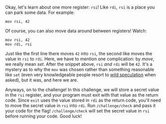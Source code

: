 Okay, let's learn about one more register: `rsi`!
Like `rdi`, `rsi` is a place you can park some data.
For example:

```assembly
mov rsi, 42
```

Of course, you can also move data around between registers!
Watch:

```assembly
mov rsi, 42
mov rdi, rsi
```

Just like the first line there moves `42` into `rsi`, the second like moves the value in `rsi` to `rdi`.
Here, we have to mention one complication: by _move_, we really mean _set_.
After the snippet above, `rsi` _and_ `rdi` will be `42`.
It's a mystery as to why the `mov` was chosen rather than something reasonable like `set` (even very knowledgeable people resort to [wild speculation](https://retrocomputing.stackexchange.com/questions/12968/why-is-the-processor-instruction-called-move-not-copy) when asked), but it was, and here we are.

Anyways, on to the challenge!
In this challenge, we will store a secret value in the `rsi` register, and your program must exit with that value as the return code.
Since `exit` uses the value stored in `rdi` as the return code, you'll need to move the secret value in `rsi` into `rdi`.
Run `/challenge/check` and pass it your code for the flag! `/challenge/check` will set the secret value in `rsi` before running your code.
Good luck!
